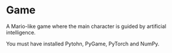 # Game
A Mario-like game where the main character is guided by artificial intelligence.

You must have installed Pytohn, PyGame, PyTorch and NumPy.
